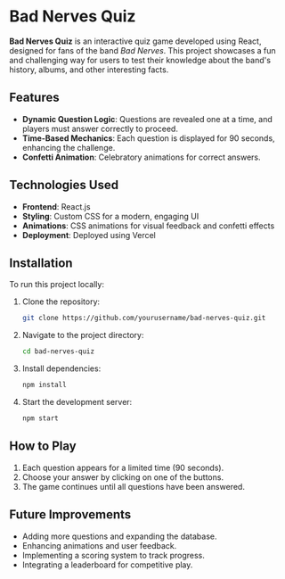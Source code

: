 # Bad Nerves Quiz

**Bad Nerves Quiz** is an interactive quiz game developed using React, designed for fans of the band *Bad Nerves*. This project showcases a fun and challenging way for users to test their knowledge about the band's history, albums, and other interesting facts.

## Features
- **Dynamic Question Logic**: Questions are revealed one at a time, and players must answer correctly to proceed.
- **Time-Based Mechanics**: Each question is displayed for 90 seconds, enhancing the challenge.
- **Confetti Animation**: Celebratory animations for correct answers.

## Technologies Used
- **Frontend**: React.js
- **Styling**: Custom CSS for a modern, engaging UI
- **Animations**: CSS animations for visual feedback and confetti effects
- **Deployment**: Deployed using Vercel 

## Installation
To run this project locally:

1. Clone the repository:
   ```bash
   git clone https://github.com/yourusername/bad-nerves-quiz.git
   ```

2. Navigate to the project directory:
   ```bash
   cd bad-nerves-quiz
   ```

3. Install dependencies:
   ```bash
   npm install
   ```

4. Start the development server:
   ```bash
   npm start
   ```

## How to Play
1. Each question appears for a limited time (90 seconds).
2. Choose your answer by clicking on one of the buttons.
3. The game continues until all questions have been answered.

## Future Improvements
- Adding more questions and expanding the database.
- Enhancing animations and user feedback.
- Implementing a scoring system to track progress.
- Integrating a leaderboard for competitive play.
